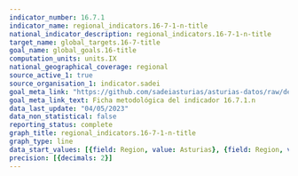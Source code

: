 ```yaml
---
indicator_number: 16.7.1
indicator_name: regional_indicators.16-7-1-n-title
national_indicator_description: regional_indicators.16-7-1-n-title
target_name: global_targets.16-7-title
goal_name: global_goals.16-title
computation_units: units.IX
national_geographical_coverage: regional
source_active_1: true
source_organisation_1: indicator.sadei
goal_meta_link: "https://github.com/sadeiasturias/asturias-datos/raw/develop/descargas/metodologia/16.7.1.n.pdf"
goal_meta_link_text: Ficha metodológica del indicador 16.7.1.n
data_last_update: "04/05/2023"
data_non_statistical: false
reporting_status: complete
graph_title: regional_indicators.16-7-1-n-title
graph_type: line
data_start_values: [{field: Region, value: Asturias}, {field: Region, value: España}]
precision: [{decimals: 2}]
---
```

